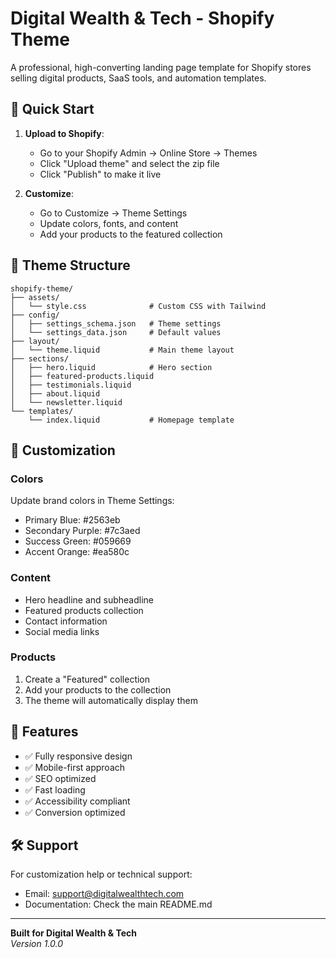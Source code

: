 # Digital Wealth & Tech - Shopify Theme

A professional, high-converting landing page template for Shopify stores selling digital products, SaaS tools, and automation templates.

## 🚀 Quick Start

1. **Upload to Shopify**:
   - Go to your Shopify Admin → Online Store → Themes
   - Click "Upload theme" and select the zip file
   - Click "Publish" to make it live

2. **Customize**:
   - Go to Customize → Theme Settings
   - Update colors, fonts, and content
   - Add your products to the featured collection

## 📁 Theme Structure

```
shopify-theme/
├── assets/
│   └── style.css              # Custom CSS with Tailwind
├── config/
│   ├── settings_schema.json   # Theme settings
│   └── settings_data.json     # Default values
├── layout/
│   └── theme.liquid           # Main theme layout
├── sections/
│   ├── hero.liquid            # Hero section
│   ├── featured-products.liquid
│   ├── testimonials.liquid
│   ├── about.liquid
│   └── newsletter.liquid
└── templates/
    └── index.liquid           # Homepage template
```

## 🎨 Customization

### Colors
Update brand colors in Theme Settings:
- Primary Blue: #2563eb
- Secondary Purple: #7c3aed
- Success Green: #059669
- Accent Orange: #ea580c

### Content
- Hero headline and subheadline
- Featured products collection
- Contact information
- Social media links

### Products
1. Create a "Featured" collection
2. Add your products to the collection
3. The theme will automatically display them

## 📱 Features

- ✅ Fully responsive design
- ✅ Mobile-first approach
- ✅ SEO optimized
- ✅ Fast loading
- ✅ Accessibility compliant
- ✅ Conversion optimized

## 🛠 Support

For customization help or technical support:
- Email: support@digitalwealthtech.com
- Documentation: Check the main README.md

---

**Built for Digital Wealth & Tech**  
*Version 1.0.0*

